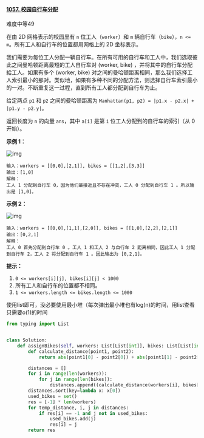 #### [1057. 校园自行车分配](https://leetcode-cn.com/problems/campus-bikes/)

难度中等49

在由 2D 网格表示的校园里有 `n` 位工人（`worker`）和 `m` 辆自行车（`bike`），`n <= m`。所有工人和自行车的位置都用网格上的 2D 坐标表示。

我们需要为每位工人分配一辆自行车。在所有可用的自行车和工人中，我们选取彼此之间曼哈顿距离最短的工人自行车对 (worker, bike) ，并将其中的自行车分配給工人。如果有多个 (worker, bike) 对之间的曼哈顿距离相同，那么我们选择工人索引最小的那对。类似地，如果有多种不同的分配方法，则选择自行车索引最小的一对。不断重复这一过程，直到所有工人都分配到自行车为止。

给定两点 `p1` 和 `p2` 之间的曼哈顿距离为 `Manhattan(p1, p2) = |p1.x - p2.x| + |p1.y - p2.y|`。

返回长度为 `n` 的向量 `ans`，其中 `a[i]` 是第 `i` 位工人分配到的自行车的索引（从 0 开始）。

 

**示例 1：**

![img](https://assets.leetcode-cn.com/aliyun-lc-upload/uploads/2019/03/16/1261_example_1_v2.png)

```
输入：workers = [[0,0],[2,1]], bikes = [[1,2],[3,3]]
输出：[1,0]
解释：
工人 1 分配到自行车 0，因为他们最接近且不存在冲突，工人 0 分配到自行车 1 。所以输出是 [1,0]。
```

**示例 2：**

![img](https://assets.leetcode-cn.com/aliyun-lc-upload/uploads/2019/03/16/1261_example_2_v2.png)

```
输入：workers = [[0,0],[1,1],[2,0]], bikes = [[1,0],[2,2],[2,1]]
输出：[0,2,1]
解释：
工人 0 首先分配到自行车 0 。工人 1 和工人 2 与自行车 2 距离相同，因此工人 1 分配到自行车 2，工人 2 将分配到自行车 1 。因此输出为 [0,2,1]。
```

 

**提示：**

1.  `0 <= workers[i][j], bikes[i][j] < 1000`
2.  所有工人和自行车的位置都不相同。
3.  `1 <= workers.length <= bikes.length <= 1000`



使用list即可，没必要使用最小堆（每次弹出最小堆也有log(n)的时间，用list查看只需要o(1)的时间

```python
from typing import List


class Solution:
    def assignBikes(self, workers: List[List[int]], bikes: List[List[int]]) -> List[int]:
        def calculate_distance(point1, point2):
            return abs(point1[0] - point2[0]) + abs(point1[1] - point2[1])

        distances = []
        for i in range(len(workers)):
            for j in range(len(bikes)):
                distances.append((calculate_distance(workers[i], bikes[j]), i, j))
        distances.sort(key=lambda x: x[0])
        used_bikes = set()
        res = [-1] * len(workers)
        for temp_distance, i, j in distances:
            if res[i] == -1 and j not in used_bikes:
                used_bikes.add(j)
                res[i] = j
        return res

```

